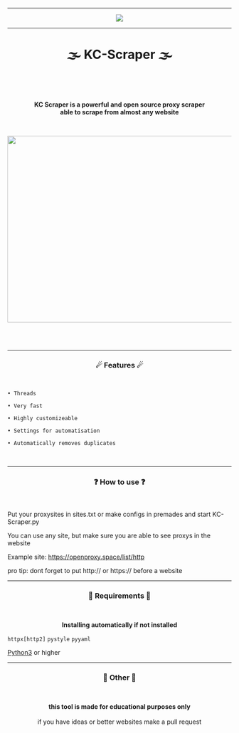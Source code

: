 <!-- yes i let me inspire by billy -->
-----

<p align="center">
<img src="https://user-images.githubusercontent.com/70746714/203648723-062ef2cb-8ae3-4a69-8e48-f034b91b9682.gif"
</p>

----
     
# <p align="center">🌫 KC-Scraper 🌫</p>
<br>
<br>

<p align="center">
<strong>KC Scraper is a powerful and open source proxy scraper <br> able to scrape from almost any website </strong>
</p>
<br>

<p align="center">
<img src="https://user-images.githubusercontent.com/70746714/182049128-e56320de-01cc-4566-acce-c897acb36665.png" width="800" height=420">
</p>
<br>
<br>

-----

### <p align="center">☄ Features ☄</p>
<br>

    • Threads
                     
    • Very fast

    • Highly customizeable
    
    • Settings for automatisation
                     
    • Automatically removes duplicates

<br>

-----

### <p align="center">❓ How to use ❓</p>
<br>

Put your proxysites in sites.txt or make configs in premades and start KC-Scraper.py

You can use any site, but make sure you are able to see proxys in the website

Example site: https://openproxy.space/list/http

pro tip: dont forget to put http:// or https:// before a website
<br>

-----

### <p align="center">🔩 Requirements 🔩</p>
<br>

<p align="center"> <strong>Installing automatically if not installed </strong></p>

`httpx[http2]`
`pystyle`
`pyyaml`

<a href="https://www.python.org/">Python3</a> or higher
<br>

----
### <p align="center">📌 Other 📌</p>
<br>                                 
<p align="center"><strong>this tool is made for educational purposes only</strong><br><br>if you have ideas or better websites make a pull request</p>


